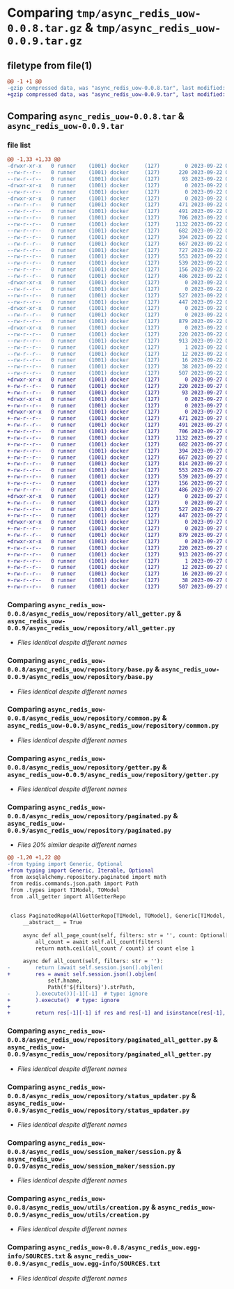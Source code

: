 # Comparing `tmp/async_redis_uow-0.0.8.tar.gz` & `tmp/async_redis_uow-0.0.9.tar.gz`

## filetype from file(1)

```diff
@@ -1 +1 @@
-gzip compressed data, was "async_redis_uow-0.0.8.tar", last modified: Fri Sep 22 05:35:00 2023, max compression
+gzip compressed data, was "async_redis_uow-0.0.9.tar", last modified: Wed Sep 27 03:58:24 2023, max compression
```

## Comparing `async_redis_uow-0.0.8.tar` & `async_redis_uow-0.0.9.tar`

### file list

```diff
@@ -1,33 +1,33 @@
-drwxr-xr-x   0 runner    (1001) docker     (127)        0 2023-09-22 05:35:00.877265 async_redis_uow-0.0.8/
--rw-r--r--   0 runner    (1001) docker     (127)      220 2023-09-22 05:35:00.873265 async_redis_uow-0.0.8/PKG-INFO
--rw-r--r--   0 runner    (1001) docker     (127)       93 2023-09-22 05:34:36.000000 async_redis_uow-0.0.8/README.md
-drwxr-xr-x   0 runner    (1001) docker     (127)        0 2023-09-22 05:35:00.873265 async_redis_uow-0.0.8/async_redis_uow/
--rw-r--r--   0 runner    (1001) docker     (127)        0 2023-09-22 05:34:36.000000 async_redis_uow-0.0.8/async_redis_uow/__init__.py
-drwxr-xr-x   0 runner    (1001) docker     (127)        0 2023-09-22 05:35:00.873265 async_redis_uow-0.0.8/async_redis_uow/repository/
--rw-r--r--   0 runner    (1001) docker     (127)      471 2023-09-22 05:34:36.000000 async_redis_uow-0.0.8/async_redis_uow/repository/__init__.py
--rw-r--r--   0 runner    (1001) docker     (127)      491 2023-09-22 05:34:36.000000 async_redis_uow-0.0.8/async_redis_uow/repository/adder.py
--rw-r--r--   0 runner    (1001) docker     (127)      706 2023-09-22 05:34:36.000000 async_redis_uow-0.0.8/async_redis_uow/repository/all_getter.py
--rw-r--r--   0 runner    (1001) docker     (127)     1132 2023-09-22 05:34:36.000000 async_redis_uow-0.0.8/async_redis_uow/repository/base.py
--rw-r--r--   0 runner    (1001) docker     (127)      682 2023-09-22 05:34:36.000000 async_redis_uow-0.0.8/async_redis_uow/repository/common.py
--rw-r--r--   0 runner    (1001) docker     (127)      394 2023-09-22 05:34:36.000000 async_redis_uow-0.0.8/async_redis_uow/repository/deleter.py
--rw-r--r--   0 runner    (1001) docker     (127)      667 2023-09-22 05:34:36.000000 async_redis_uow-0.0.8/async_redis_uow/repository/getter.py
--rw-r--r--   0 runner    (1001) docker     (127)      727 2023-09-22 05:34:36.000000 async_redis_uow-0.0.8/async_redis_uow/repository/paginated.py
--rw-r--r--   0 runner    (1001) docker     (127)      553 2023-09-22 05:34:36.000000 async_redis_uow-0.0.8/async_redis_uow/repository/paginated_all_getter.py
--rw-r--r--   0 runner    (1001) docker     (127)      539 2023-09-22 05:34:36.000000 async_redis_uow-0.0.8/async_redis_uow/repository/status_updater.py
--rw-r--r--   0 runner    (1001) docker     (127)      156 2023-09-22 05:34:36.000000 async_redis_uow-0.0.8/async_redis_uow/repository/types.py
--rw-r--r--   0 runner    (1001) docker     (127)      486 2023-09-22 05:34:36.000000 async_redis_uow-0.0.8/async_redis_uow/repository/updateter.py
-drwxr-xr-x   0 runner    (1001) docker     (127)        0 2023-09-22 05:35:00.873265 async_redis_uow-0.0.8/async_redis_uow/session_maker/
--rw-r--r--   0 runner    (1001) docker     (127)        0 2023-09-22 05:34:36.000000 async_redis_uow-0.0.8/async_redis_uow/session_maker/__init__.py
--rw-r--r--   0 runner    (1001) docker     (127)      527 2023-09-22 05:34:36.000000 async_redis_uow-0.0.8/async_redis_uow/session_maker/session.py
--rw-r--r--   0 runner    (1001) docker     (127)      447 2023-09-22 05:34:36.000000 async_redis_uow-0.0.8/async_redis_uow/session_maker/session_maker.py
-drwxr-xr-x   0 runner    (1001) docker     (127)        0 2023-09-22 05:35:00.873265 async_redis_uow-0.0.8/async_redis_uow/utils/
--rw-r--r--   0 runner    (1001) docker     (127)        0 2023-09-22 05:34:36.000000 async_redis_uow-0.0.8/async_redis_uow/utils/__init__.py
--rw-r--r--   0 runner    (1001) docker     (127)      879 2023-09-22 05:34:36.000000 async_redis_uow-0.0.8/async_redis_uow/utils/creation.py
-drwxr-xr-x   0 runner    (1001) docker     (127)        0 2023-09-22 05:35:00.873265 async_redis_uow-0.0.8/async_redis_uow.egg-info/
--rw-r--r--   0 runner    (1001) docker     (127)      220 2023-09-22 05:35:00.000000 async_redis_uow-0.0.8/async_redis_uow.egg-info/PKG-INFO
--rw-r--r--   0 runner    (1001) docker     (127)      913 2023-09-22 05:35:00.000000 async_redis_uow-0.0.8/async_redis_uow.egg-info/SOURCES.txt
--rw-r--r--   0 runner    (1001) docker     (127)        1 2023-09-22 05:35:00.000000 async_redis_uow-0.0.8/async_redis_uow.egg-info/dependency_links.txt
--rw-r--r--   0 runner    (1001) docker     (127)       12 2023-09-22 05:35:00.000000 async_redis_uow-0.0.8/async_redis_uow.egg-info/requires.txt
--rw-r--r--   0 runner    (1001) docker     (127)       16 2023-09-22 05:35:00.000000 async_redis_uow-0.0.8/async_redis_uow.egg-info/top_level.txt
--rw-r--r--   0 runner    (1001) docker     (127)       38 2023-09-22 05:35:00.877265 async_redis_uow-0.0.8/setup.cfg
--rw-r--r--   0 runner    (1001) docker     (127)      507 2023-09-22 05:34:36.000000 async_redis_uow-0.0.8/setup.py
+drwxr-xr-x   0 runner    (1001) docker     (127)        0 2023-09-27 03:58:24.357534 async_redis_uow-0.0.9/
+-rw-r--r--   0 runner    (1001) docker     (127)      220 2023-09-27 03:58:24.357534 async_redis_uow-0.0.9/PKG-INFO
+-rw-r--r--   0 runner    (1001) docker     (127)       93 2023-09-27 03:57:56.000000 async_redis_uow-0.0.9/README.md
+drwxr-xr-x   0 runner    (1001) docker     (127)        0 2023-09-27 03:58:24.353534 async_redis_uow-0.0.9/async_redis_uow/
+-rw-r--r--   0 runner    (1001) docker     (127)        0 2023-09-27 03:57:56.000000 async_redis_uow-0.0.9/async_redis_uow/__init__.py
+drwxr-xr-x   0 runner    (1001) docker     (127)        0 2023-09-27 03:58:24.357534 async_redis_uow-0.0.9/async_redis_uow/repository/
+-rw-r--r--   0 runner    (1001) docker     (127)      471 2023-09-27 03:57:56.000000 async_redis_uow-0.0.9/async_redis_uow/repository/__init__.py
+-rw-r--r--   0 runner    (1001) docker     (127)      491 2023-09-27 03:57:56.000000 async_redis_uow-0.0.9/async_redis_uow/repository/adder.py
+-rw-r--r--   0 runner    (1001) docker     (127)      706 2023-09-27 03:57:56.000000 async_redis_uow-0.0.9/async_redis_uow/repository/all_getter.py
+-rw-r--r--   0 runner    (1001) docker     (127)     1132 2023-09-27 03:57:56.000000 async_redis_uow-0.0.9/async_redis_uow/repository/base.py
+-rw-r--r--   0 runner    (1001) docker     (127)      682 2023-09-27 03:57:56.000000 async_redis_uow-0.0.9/async_redis_uow/repository/common.py
+-rw-r--r--   0 runner    (1001) docker     (127)      394 2023-09-27 03:57:56.000000 async_redis_uow-0.0.9/async_redis_uow/repository/deleter.py
+-rw-r--r--   0 runner    (1001) docker     (127)      667 2023-09-27 03:57:56.000000 async_redis_uow-0.0.9/async_redis_uow/repository/getter.py
+-rw-r--r--   0 runner    (1001) docker     (127)      814 2023-09-27 03:57:56.000000 async_redis_uow-0.0.9/async_redis_uow/repository/paginated.py
+-rw-r--r--   0 runner    (1001) docker     (127)      553 2023-09-27 03:57:56.000000 async_redis_uow-0.0.9/async_redis_uow/repository/paginated_all_getter.py
+-rw-r--r--   0 runner    (1001) docker     (127)      539 2023-09-27 03:57:56.000000 async_redis_uow-0.0.9/async_redis_uow/repository/status_updater.py
+-rw-r--r--   0 runner    (1001) docker     (127)      156 2023-09-27 03:57:56.000000 async_redis_uow-0.0.9/async_redis_uow/repository/types.py
+-rw-r--r--   0 runner    (1001) docker     (127)      486 2023-09-27 03:57:56.000000 async_redis_uow-0.0.9/async_redis_uow/repository/updateter.py
+drwxr-xr-x   0 runner    (1001) docker     (127)        0 2023-09-27 03:58:24.357534 async_redis_uow-0.0.9/async_redis_uow/session_maker/
+-rw-r--r--   0 runner    (1001) docker     (127)        0 2023-09-27 03:57:56.000000 async_redis_uow-0.0.9/async_redis_uow/session_maker/__init__.py
+-rw-r--r--   0 runner    (1001) docker     (127)      527 2023-09-27 03:57:56.000000 async_redis_uow-0.0.9/async_redis_uow/session_maker/session.py
+-rw-r--r--   0 runner    (1001) docker     (127)      447 2023-09-27 03:57:56.000000 async_redis_uow-0.0.9/async_redis_uow/session_maker/session_maker.py
+drwxr-xr-x   0 runner    (1001) docker     (127)        0 2023-09-27 03:58:24.357534 async_redis_uow-0.0.9/async_redis_uow/utils/
+-rw-r--r--   0 runner    (1001) docker     (127)        0 2023-09-27 03:57:56.000000 async_redis_uow-0.0.9/async_redis_uow/utils/__init__.py
+-rw-r--r--   0 runner    (1001) docker     (127)      879 2023-09-27 03:57:56.000000 async_redis_uow-0.0.9/async_redis_uow/utils/creation.py
+drwxr-xr-x   0 runner    (1001) docker     (127)        0 2023-09-27 03:58:24.353534 async_redis_uow-0.0.9/async_redis_uow.egg-info/
+-rw-r--r--   0 runner    (1001) docker     (127)      220 2023-09-27 03:58:24.000000 async_redis_uow-0.0.9/async_redis_uow.egg-info/PKG-INFO
+-rw-r--r--   0 runner    (1001) docker     (127)      913 2023-09-27 03:58:24.000000 async_redis_uow-0.0.9/async_redis_uow.egg-info/SOURCES.txt
+-rw-r--r--   0 runner    (1001) docker     (127)        1 2023-09-27 03:58:24.000000 async_redis_uow-0.0.9/async_redis_uow.egg-info/dependency_links.txt
+-rw-r--r--   0 runner    (1001) docker     (127)       12 2023-09-27 03:58:24.000000 async_redis_uow-0.0.9/async_redis_uow.egg-info/requires.txt
+-rw-r--r--   0 runner    (1001) docker     (127)       16 2023-09-27 03:58:24.000000 async_redis_uow-0.0.9/async_redis_uow.egg-info/top_level.txt
+-rw-r--r--   0 runner    (1001) docker     (127)       38 2023-09-27 03:58:24.357534 async_redis_uow-0.0.9/setup.cfg
+-rw-r--r--   0 runner    (1001) docker     (127)      507 2023-09-27 03:57:56.000000 async_redis_uow-0.0.9/setup.py
```

### Comparing `async_redis_uow-0.0.8/async_redis_uow/repository/all_getter.py` & `async_redis_uow-0.0.9/async_redis_uow/repository/all_getter.py`

 * *Files identical despite different names*

### Comparing `async_redis_uow-0.0.8/async_redis_uow/repository/base.py` & `async_redis_uow-0.0.9/async_redis_uow/repository/base.py`

 * *Files identical despite different names*

### Comparing `async_redis_uow-0.0.8/async_redis_uow/repository/common.py` & `async_redis_uow-0.0.9/async_redis_uow/repository/common.py`

 * *Files identical despite different names*

### Comparing `async_redis_uow-0.0.8/async_redis_uow/repository/getter.py` & `async_redis_uow-0.0.9/async_redis_uow/repository/getter.py`

 * *Files identical despite different names*

### Comparing `async_redis_uow-0.0.8/async_redis_uow/repository/paginated.py` & `async_redis_uow-0.0.9/async_redis_uow/repository/paginated.py`

 * *Files 20% similar despite different names*

```diff
@@ -1,20 +1,22 @@
-from typing import Generic, Optional
+from typing import Generic, Iterable, Optional
 from axsqlalchemy.repository.paginated import math
 from redis.commands.json.path import Path
 from .types import TIModel, TOModel
 from .all_getter import AllGetterRepo
 
 
 class PaginatedRepo(AllGetterRepo[TIModel, TOModel], Generic[TIModel, TOModel]):
     __abstract__ = True
 
     async def all_page_count(self, filters: str = '', count: Optional[int] = None) -> int:
         all_count = await self.all_count(filters)
         return math.ceil(all_count / count) if count else 1 
 
     async def all_count(self, filters: str = ''):
-        return (await self.session.json().objlen(
+        res = await self.session.json().objlen(
             self.hname, 
             Path(f'${filters}').strPath,
-        ).execute())[-1][-1]  # type: ignore
+        ).execute()  # type: ignore
+
+        return res[-1][-1] if res and res[-1] and isinstance(res[-1], Iterable) else 0
```

### Comparing `async_redis_uow-0.0.8/async_redis_uow/repository/paginated_all_getter.py` & `async_redis_uow-0.0.9/async_redis_uow/repository/paginated_all_getter.py`

 * *Files identical despite different names*

### Comparing `async_redis_uow-0.0.8/async_redis_uow/repository/status_updater.py` & `async_redis_uow-0.0.9/async_redis_uow/repository/status_updater.py`

 * *Files identical despite different names*

### Comparing `async_redis_uow-0.0.8/async_redis_uow/session_maker/session.py` & `async_redis_uow-0.0.9/async_redis_uow/session_maker/session.py`

 * *Files identical despite different names*

### Comparing `async_redis_uow-0.0.8/async_redis_uow/utils/creation.py` & `async_redis_uow-0.0.9/async_redis_uow/utils/creation.py`

 * *Files identical despite different names*

### Comparing `async_redis_uow-0.0.8/async_redis_uow.egg-info/SOURCES.txt` & `async_redis_uow-0.0.9/async_redis_uow.egg-info/SOURCES.txt`

 * *Files identical despite different names*

